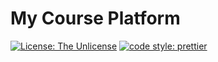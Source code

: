# My Course Platform

[![License: The Unlicense](https://img.shields.io/badge/License-Unlicense-blue.svg)](https://github.com/Asjas/platform/blob/main/LICENSE)
[![code style: prettier](https://img.shields.io/badge/code_style-prettier-ff69b4.svg)](https://github.com/prettier/prettier)
